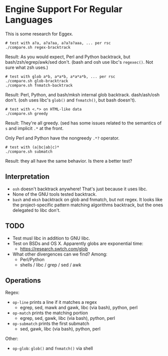 Engine Support For Regular Languages
====================================

This is some research for Eggex.

    # test with a?a, a?a?aa, a?a?a?aaa, ... per rsc
    ./compare.sh regex-bracktrack

Result: As you would expect, Perl and Python backtrack, but
bash/zsh/egrep/awk/sed don't.  (bash and osh use libc's `regexec()`.
Not sure what zsh uses.)

    # test with glob a*b, a*a*b, a*a*a*b, ... per rsc
    ./compare.sh glob-bracktrack
    ./compare.sh fnmatch-backtrack

Result: Perl, Python, and bash/mksh internal glob backtrack.
dash/ash/osh don't.  (osh uses libc's `glob()` and `fnmatch()`, but
bash doesn't).

    # test with <.*> on HTML-like data
    ./compare.sh greedy

Result: They're all greedy.  (sed has some issues related to the
semantics of `s` and implicit `.*` at the front.

Only Perl and Python have the nongreedy `.*?` operator.

    # test with (a|bc|ab|c)*
    ./compare.sh submatch

Result: they all have the same behavior.  Is there a better test?

## Interpretation

- `osh` doesn't backtrack anywhere!  That's just because it uses libc.
- None of the GNU tools tested backtrack.
- `bash` and `mksh` backtrack on glob and fnmatch, but not regex.
  It looks like the project-specific pattern matching algorithms
  backtrack, but the ones delegated to libc don't.

## TODO

- Test musl libc in addition to GNU libc.
- Test on BSDs and OS X.  Apparently globs are exponential time:
  - https://research.swtch.com/glob
- What other divergences can we find?  Among:
  - Perl/Python
  - shells / libc / grep / sed / awk

## Operations

Regex:

- `op-line` prints a line if it matches a regex
  - egrep, sed, mawk and gawk, libc (via bash), python, perl
- `op-match` prints the matching portion
  - egrep, sed, gawk, libc (via bash), python, perl
- `op-submatch` prints the first submatch
  -  sed, gawk, libc (via bash), python, perl

Other:

- `op-glob`: `glob()` and `fnmatch()` via shell

